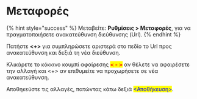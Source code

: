 # Μεταφορές

{% hint style="success" %}
Μεταβείτε: **Ρυθμίσεις > Μεταφορές**, για να πραγματοποιήσετε ανακατεύθυνση διεύθυνσης (Url).
{% endhint %}

Πατήστε **<+>** για συμπληρώσετε αριστερά στο πεδίο το Url προς ανακατεύθυνση και δεξιά τη νέα διεύθυνση.

Κλικάρετε το κόκκινο κουμπί αφαίρεσης <mark style="color:red;">**< - >**</mark> αν θέλετε να αφαιρέσετε την αλλαγή και <+> αν επιθυμείτε να προχωρήσετε σε νέα ανακατεύθυνση.

Αποθηκεύστε τις αλλαγές, πατώντας κάτω δεξιά <mark style="color:blue;"><Αποθήκευση></mark>.
